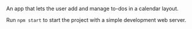 An app that lets the user add and manage to-dos in a calendar layout.

Run `npm start` to start the project with a simple development web server.
